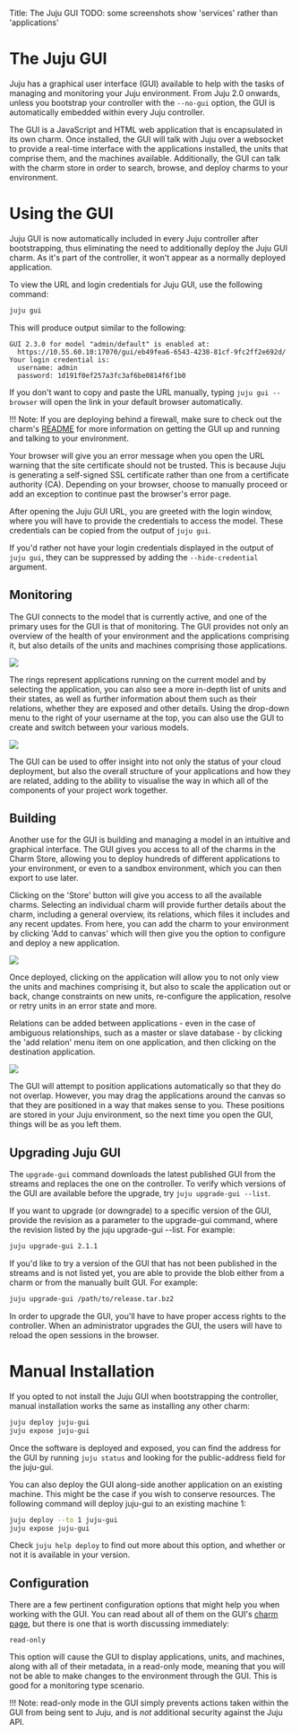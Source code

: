 Title: The Juju GUI
TODO: some screenshots show 'services' rather than 'applications'

# The Juju GUI

Juju has a graphical user interface (GUI) available to help with the tasks of
managing and monitoring your Juju environment. From Juju 2.0 onwards, unless
you bootstrap your controller with the `--no-gui` option, the GUI is
automatically embedded within every Juju controller.

The GUI is a JavaScript and HTML web application that is encapsulated in its
own charm. Once installed, the GUI will talk with Juju over a websocket to
provide a real-time interface with the applications installed, the units that
comprise them, and the machines available. Additionally, the GUI can talk with
the charm store in order to search, browse, and deploy charms to your
environment.

# Using the GUI

Juju GUI is now automatically included in every Juju controller after
bootstrapping, thus eliminating the need to additionally deploy the Juju GUI
charm. As it's part of the controller, it won't appear as a normally deployed
application.

To view the URL and login credentials for Juju GUI, use the following command:

```bash
juju gui
```

This will produce output similar to the following:

```no-highlight
GUI 2.3.0 for model "admin/default" is enabled at:
  https://10.55.60.10:17070/gui/eb49fea6-6543-4238-81cf-9fc2ff2e692d/
Your login credential is:
  username: admin
  password: 1d191f0ef257a3fc3af6be0814f6f1b0
```

If you don't want to copy and paste the URL manually, typing `juju gui
--browser` will open the link in your default browser automatically.

!!! Note:
    If you are deploying behind a firewall, make sure to check out the
    charm's [README](https://jujucharms.com/juju-gui/) for more information on
    getting the GUI up and running and talking to your environment.

Your browser will give you an error message when you open the URL warning that
the site certificate should not be trusted. This is because Juju is generating
a self-signed SSL certificate rather than one from a certificate authority (CA).
Depending on your browser, choose to manually proceed or add an exception to
continue past the browser's error page.

After opening the Juju GUI URL, you are greeted with the login window, where
you will have to provide the credentials to access the model. These
credentials can be copied from the output of `juju gui`.

If you'd rather not have your login credentials displayed in the output of
`juju gui`, they can be suppressed by adding the `--hide-credential`
argument.

## Monitoring

The GUI connects to the model that is currently active, and one of the primary
uses for the GUI is that of monitoring. The GUI provides not only an overview
of the health of your environment and the applications comprising it, but also
details of the units and machines comprising those applications.

![](./media/gui2_management-status.png)

The rings represent applications running on the current model and by selecting
the application, you can also see a more in-depth list of units and their
states, as well as further information about them such as their relations,
whether they are exposed and other details. Using the drop-down menu to the
right of your username at the top, you can also use the GUI to create and switch
between your various models.

![](./media/gui2_management-add-model.png)

The GUI can be used to offer insight into not only the status of your cloud
deployment, but also the overall structure of your applications and how they are
related, adding to the ability to visualise the way in which all of the
components of your project work together.


## Building

Another use for the GUI is building and managing a model in an intuitive
and graphical interface. The GUI gives you access to all of the charms in the
Charm Store, allowing you to deploy hundreds of different applications to your
environment, or even to a sandbox environment, which you can then export to use
later.

Clicking on the 'Store' button will give you access to all the available
charms. Selecting an individual charm will provide further details about the
charm, including a general overview, its relations, which files it includes and
any recent updates. From here, you can add the charm to your environment by
clicking 'Add to canvas' which will then give you the option to configure and
deploy a new application.

![](./media/gui2_management-charmstore.png)

Once deployed, clicking on the application will allow you to not only view the
units and machines comprising it, but also to scale the application out or back,
change constraints on new units, re-configure the application, resolve or retry
units in an error state and more.

Relations can be added between applications - even in the case of ambiguous
relationships, such as a master or slave database - by clicking the 'add
relation' menu item on one application, and then clicking on the destination
application.

![](./media/gui2_management-relationship.png)

The GUI will attempt to position applications automatically so that they do not
overlap. However, you may drag the applications around the canvas so that
they are positioned in a way that makes sense to you. These positions are stored
in your Juju environment, so the next time you open the GUI, things will be as
you left them.

## Upgrading Juju GUI

The `upgrade-gui` command downloads the latest published GUI from the streams
and replaces the one on the controller. To verify which versions of the GUI
are available before the upgrade, try ```juju upgrade-gui --list```.

If you want to upgrade (or downgrade) to a specific version of the GUI,
provide the revision as a parameter to the upgrade-gui command, where the
revision listed by the juju upgrade-gui --list. For example:

```bash
juju upgrade-gui 2.1.1
```

If you'd like to try a version of the GUI that has not been published in the
streams and is not listed yet, you are able to provide the blob either from a
charm or from the manually built GUI. For example:

```bash
juju upgrade-gui /path/to/release.tar.bz2
```
In order to upgrade the GUI, you'll have to have proper access rights to the
controller. When an administrator upgrades the GUI, the users will have to
reload the open sessions in the browser.

# Manual Installation

If you opted to not install the Juju GUI when bootstrapping the controller,
manual installation works the same as installing any other charm:

```bash
juju deploy juju-gui
juju expose juju-gui
```

Once the software is deployed and exposed, you can find the address for the GUI
by running `juju status` and looking for the public-address field for the
juju-gui.

You can also deploy the GUI along-side another application on an existing
machine.
This might be the case if you wish to conserve resources. The following
command will deploy juju-gui to an existing machine 1:

```bash
juju deploy --to 1 juju-gui
juju expose juju-gui
```

Check `juju help deploy` to find out more about this option, and whether or not
it is available in your version.

## Configuration

There are a few pertinent configuration options that might help you when
working with the GUI. You can read about all of them on the GUI's [charm
page](https://jujucharms.com/juju-gui/), but there is one that is worth
discussing immediately:

```no-highlight
read-only
```

This option will cause the GUI to display applications, units, and machines,
along with all of their metadata, in a read-only mode, meaning that you will not
be able to make changes to the environment through the GUI. This is good for a
monitoring type scenario.

!!! Note:
    read-only mode in the GUI simply prevents actions taken within the
    GUI from being sent to Juju, and is _not_ additional security
    against the Juju API.



